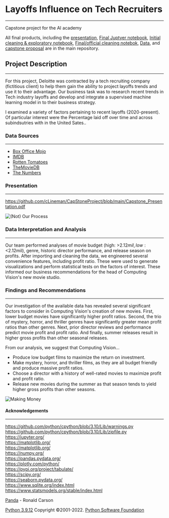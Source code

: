 # Layoffs Influence on Tech Recruiters
***
Capstone project for the AI academy 

All final products, including the [presentation](https://github.com/cLineman/CapStoneProject/blob/main/presentation.pdf), [Final Juptyer notebook](https://github.com/aldonahue/Apprenticeship-Capstone/blob/main/Layoffs%20Influence%20on%20Tech%20Recruiting%20Final%20Notebook.ipynb), [Initial cleaning & exploratory notebook](https://github.com/aldonahue/Apprenticeship-Capstone/blob/main/Initial%20Exploratory%20and%20Cleaning.ipynb), [Final/official cleaning notebok](https://github.com/aldonahue/Apprenticeship-Capstone/blob/main/Official%20clean.ipynb), [Data](https://github.com/aldonahue/Apprenticeship-Capstone/blob/main/layoffs.csv), and  [capstone proposal](https://github.com/aldonahue/Apprenticeship-Capstone/blob/main/AI%20academy%20capstone%20Proposal.pdf) are in the main repository.


## Project Description
***
For this project, Deloitte was contracted by a tech recruiting company (fictitious client) to help them gain the ability to project layoffs trends and use it to their advantage. Our business task was to research recent trends in Tech industry layoffs and develop and integrate a supervised machine learning model in to their business strategy.

I examined a variety of factors pertaining to recent layoffs (2020-present). Of particular interest were the Percentage laid off over time and across subindsutries with in the United Sates..

### Data Sources
***
* [Box Office Mojo](https://www.boxofficemojo.com/)
* [IMDB](https://www.imdb.com/)
* [Rotten Tomatoes](https://www.rottentomatoes.com/)
* [TheMovieDB](https://www.themoviedb.org/)
* [The Numbers](https://www.the-numbers.com/)

### Presentation
***
https://github.com/cLineman/CapStoneProject/blob/main/Capstone_Presentation.pdf

![(Not) Our Process](https://imgs.xkcd.com/comics/assigning_numbers.png)

### Data Interpretation and Analysis
***
Our team performed analyses of movie budget (high: >$2.12mil, low:<$2.12mil), genre, historic director performance, and release season on profits. After importing and cleaning the data, we engineered several convenience features, including profit ratio. These were used to generate visualizations and perform statistical tests on the factors of interest. These informed our business recommendations for the head of Computing Vision's new movie studio.

### Findings and Recommendations
***
Our investigation of the available data has revealed several significant factors to consider in Computing Vision's creation of new movies. First, lower budget movies have significantly higher profit ratios. Second, the trio of mystery, horror, and thriller genres have significantly greater mean profit ratios than other genres. Next, prior director reviews and performance predict movie profit and profit ratio. And finally, summer releases result in higher gross profits than other seasonal releases.

From our analysis, we suggest that Computing Vision...
- Produce low budget films to maximize the return on investment.  
- Make mystery, horror, and thriller films, as they are all budget friendly and produce massive profit ratios. 
- Choose a director with a history of well-rated movies to maximize profit and profit ratio.  
- Release new movies during the summer as that season tends to yield higher gross profits than other seasons.

![Making Money](https://media3.giphy.com/media/LCdPNT81vlv3y/giphy.gif?cid=790b7611dcce7811c4839d2c698a8a11eca16053e8e2c767&rid=giphy.gif&ct=g)

#### Acknowledgements
***
https://github.com/python/cpython/blob/3.10/Lib/warnings.py  
https://github.com/python/cpython/blob/3.10/Lib/zipfile.py  
https://jupyter.org/  
https://matplotlib.org/  
https://matplotlib.org/  
https://numpy.org/  
https://pandas.pydata.org/  
https://plotly.com/python/  
https://pypi.org/project/tabulate/  
https://scipy.org/  
https://seaborn.pydata.org/  
https://www.sqlite.org/index.html  
https://www.statsmodels.org/stable/index.html

[Panda](https://www.publicdomainpictures.net/en/view-image.php?image=45712&picture=panda-bear) - Ronald Carson

[Python 3.9.12](https://www.python.org/) Copyright ©2001-2022. [Python Software Foundation](https://www.python.org/psf-landing/)